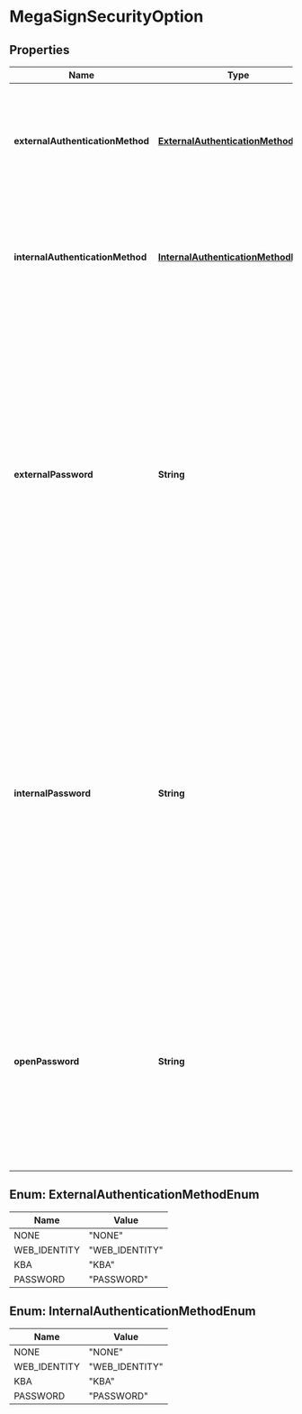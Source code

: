 
# MegaSignSecurityOption

## Properties
Name | Type | Description | Notes
------------ | ------------- | ------------- | -------------
**externalAuthenticationMethod** | [**ExternalAuthenticationMethodEnum**](#ExternalAuthenticationMethodEnum) | The authentication method for the participants to have access to view and sign the document. |  [optional]
**internalAuthenticationMethod** | [**InternalAuthenticationMethodEnum**](#InternalAuthenticationMethodEnum) | The authentication method for the participants to have access to view and sign the document. |  [optional]
**externalPassword** | **String** | The secondary password that will be used to protect signing the document for internal signers. Note that Adobe Sign will never show this password to anyone, so you will need to separately communicate it to any relevant parties. This password is applied only if password protection is specified for internal signers or all signers |  [optional]
**internalPassword** | **String** | The secondary password that will be used to protect signing the document for external signers. Note that Adobe Sign will never show this password to anyone, so you will need to separately communicate it to any relevant parties. This password is applied only if password protection is specified for external signers or all signers |  [optional]
**openPassword** | **String** | The secondary password that will be used to secure the PDF document. Note that AdobeSign will never show this password to anyone, so you will need to separately communicate it to any relevant parties |  [optional]


<a name="ExternalAuthenticationMethodEnum"></a>
## Enum: ExternalAuthenticationMethodEnum
Name | Value
---- | -----
NONE | &quot;NONE&quot;
WEB_IDENTITY | &quot;WEB_IDENTITY&quot;
KBA | &quot;KBA&quot;
PASSWORD | &quot;PASSWORD&quot;


<a name="InternalAuthenticationMethodEnum"></a>
## Enum: InternalAuthenticationMethodEnum
Name | Value
---- | -----
NONE | &quot;NONE&quot;
WEB_IDENTITY | &quot;WEB_IDENTITY&quot;
KBA | &quot;KBA&quot;
PASSWORD | &quot;PASSWORD&quot;



